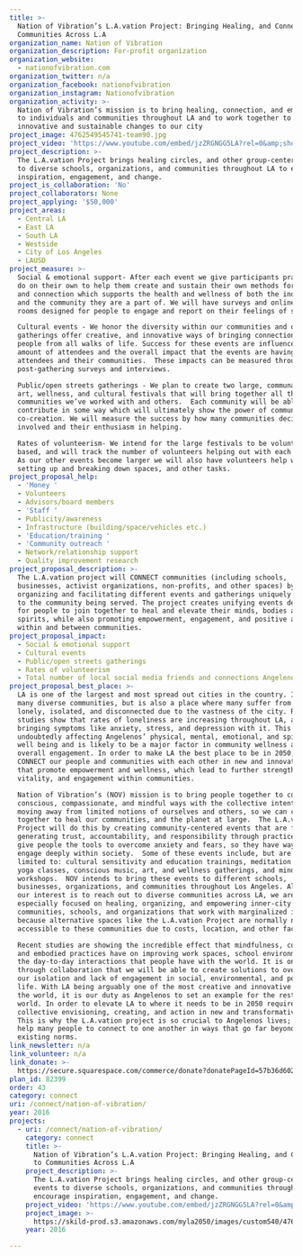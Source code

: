 ```yaml
---
title: >-
  Nation of Vibration’s L.A.vation Project: Bringing Healing, and Connection to
  Communities Across L.A
organization_name: Nation of Vibration
organization_description: For-profit organization
organization_website:
  - nationofvibration.com
organization_twitter: n/a
organization_facebook: nationofvibration
organization_instagram: Nationofvibration
organization_activity: >-
  Nation of Vibration’s mission is to bring healing, connection, and empowerment
  to individuals and communities throughout LA and to work together to bring
  innovative and sustainable changes to our city
project_image: 4762549545741-team90.jpg
project_video: 'https://www.youtube.com/embed/jzZRGNGG5LA?rel=0&amp;showinfo=0'
project_description: >-
  The L.A.vation Project brings healing circles, and other group-centered events
  to diverse schools, organizations, and communities throughout LA to encourage
  inspiration, engagement, and change.
project_is_collaboration: 'No'
project_collaborators: None
project_applying: '$50,000'
project_areas:
  - Central LA
  - East LA
  - South LA
  - Westside
  - City of Los Angeles
  - LAUSD
project_measure: >-
  Social & emotional support- After each event we give participants practices to
  do on their own to help them create and sustain their own methods for healing
  and connection which supports the health and wellness of both the individual
  and the community they are a part of. We will have surveys and online chat
  rooms designed for people to engage and report on their feelings of support.  

  Cultural events - We honor the diversity within our communities and our
  gatherings offer creative, and innovative ways of bringing connection to
  people from all walks of life. Success for these events are influenced by the
  amount of attendees and the overall impact that the events are having on
  attendees and their communities.  These impacts can be measured through
  post-gathering surveys and interviews.

  Public/open streets gatherings - We plan to create two large, communal music,
  art, wellness, and cultural festivals that will bring together all the
  communities we’ve worked with and others.  Each community will be able to
  contribute in some way which will ultimately show the power of community in
  co-creation. We will measure the success by how many communities decide to get
  involved and their enthusiasm in helping. 

  Rates of volunteerism- We intend for the large festivals to be volunteer
  based, and will track the number of volunteers helping out with each event. 
  As our other events become larger we will also have volunteers help with
  setting up and breaking down spaces, and other tasks.
project_proposal_help:
  - 'Money '
  - Volunteers
  - Advisors/board members
  - 'Staff '
  - Publicity/awareness
  - Infrastructure (building/space/vehicles etc.)
  - 'Education/training '
  - 'Community outreach '
  - Network/relationship support
  - Quality improvement research
project_proposal_description: >-
  The L.A.vation project will CONNECT communities (including schools,
  businesses, activist organizations, non-profits, and other spaces) by
  organizing and facilitating different events and gatherings uniquely tailored
  to the community being served. The project creates unifying events designed
  for people to join together to heal and elevate their minds, bodies and
  spirits, while also promoting empowerment, engagement, and positive action
  within and between communities.
project_proposal_impact:
  - Social & emotional support
  - Cultural events
  - Public/open streets gatherings
  - Rates of volunteerism
  - Total number of local social media friends and connections Angelenos have
project_proposal_best_place: >-
  LA is one of the largest and most spread out cities in the country. It houses
  many diverse communities, but is also a place where many suffer from feeling
  lonely, isolated, and disconnected due to the vastness of the city. Recent
  studies show that rates of loneliness are increasing throughout LA, and
  bringing symptoms like anxiety, stress, and depression with it. This is
  undoubtedly affecting Angelenos’ physical, mental, emotional, and spiritual
  well being and is likely to be a major factor in community wellness and
  overall engagement. In order to make LA the best place to be in 2050, we must
  CONNECT our people and communities with each other in new and innovative ways
  that promote empowerment and wellness, which lead to further strength,
  vitality, and engagement within communities. 

  Nation of Vibration’s (NOV) mission is to bring people together to connect in
  conscious, compassionate, and mindful ways with the collective intention of
  moving away from limited notions of ourselves and others, so we can come
  together to heal our communities, and the planet at large.  The L.A.vation
  Project will do this by creating community-centered events that are focused on
  generating trust, accountability, and responsibility through practices that
  give people the tools to overcome anxiety and fears, so they have ways to
  engage deeply within society.  Some of these events include, but are not
  limited to: cultural sensitivity and education trainings, meditation circles,
  yoga classes, conscious music, art, and wellness gatherings, and mindfulness
  workshops.  NOV intends to bring these events to different schools,
  businesses, organizations, and communities throughout Los Angeles. Although
  our interest is to reach out to diverse communities across LA, we are
  especially focused on healing, organizing, and empowering inner-city
  communities, schools, and organizations that work with marginalized identities
  because alternative spaces like the L.A.vation Project are normally not
  accessible to these communities due to costs, location, and other factors.

  Recent studies are showing the incredible effect that mindfulness, connection,
  and embodied practices have on improving work spaces, school environments, and
  the day-to-day interactions that people have with the world. It is only
  through collaboration that we will be able to create solutions to overcoming
  our isolation and lack of engagement in social, environmental, and political
  life. With LA being arguably one of the most creative and innovative cities in
  the world, it is our duty as Angelenos to set an example for the rest of the
  world. In order to elevate LA to where it needs to be in 2050 requires
  collective envisioning, creating, and action in new and transformative ways.
  This is why the L.A.vation project is so crucial to Angelenos lives; it will
  help many people to connect to one another in ways that go far beyond the
  existing norms.
link_newsletter: n/a
link_volunteer: n/a
link_donate: >-
  https://secure.squarespace.com/commerce/donate?donatePageId=57b36d602e69cffdddff5a20
plan_id: 82399
order: 43
category: connect
uri: /connect/nation-of-vibration/
year: 2016
projects:
  - uri: /connect/nation-of-vibration/
    category: connect
    title: >-
      Nation of Vibration’s L.A.vation Project: Bringing Healing, and Connection
      to Communities Across L.A
    project_description: >-
      The L.A.vation Project brings healing circles, and other group-centered
      events to diverse schools, organizations, and communities throughout LA to
      encourage inspiration, engagement, and change.
    project_video: 'https://www.youtube.com/embed/jzZRGNGG5LA?rel=0&amp;showinfo=0'
    project_image: >-
      https://skild-prod.s3.amazonaws.com/myla2050/images/custom540/4762549545741-team90.jpg
    year: 2016

---
```

